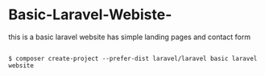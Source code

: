 # Basic-Laravel-Webiste-
this is a basic laravel website has simple landing pages and contact form

``` Installation from CLI

$ composer create-project --prefer-dist laravel/laravel basic laravel website
